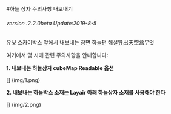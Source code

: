 #하늘 상자 주의사항 내보내기

###### *version :2.2.0beta   Update:2019-8-5*

유닛 스카이박스 앞에서 내보내는 장면 하늘편 해설[导出天空盒](https://ldc2.layabox.com/doc/?nav=zh-as-4-4-2)무엇

여기에서 몇 시에 관련 주의사항을 안내합니다:

**1. 내보내는 하늘상자 cubeMap Readable 옵션**

[] (img/1.png)<br>



**2. 내보내는 하늘박스 소재는 Layair 아래 하늘상자 소재를 사용해야 한다**

[] (img/2.png)<br>
